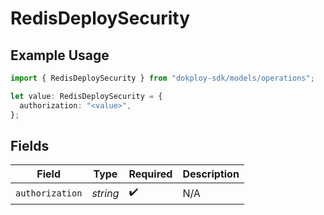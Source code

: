 # RedisDeploySecurity

## Example Usage

```typescript
import { RedisDeploySecurity } from "dokploy-sdk/models/operations";

let value: RedisDeploySecurity = {
  authorization: "<value>",
};
```

## Fields

| Field              | Type               | Required           | Description        |
| ------------------ | ------------------ | ------------------ | ------------------ |
| `authorization`    | *string*           | :heavy_check_mark: | N/A                |